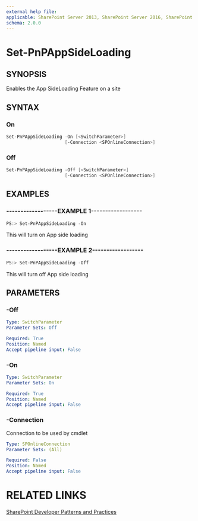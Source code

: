 ```yaml
---
external help file:
applicable: SharePoint Server 2013, SharePoint Server 2016, SharePoint Online
schema: 2.0.0
---
```

# Set-PnPAppSideLoading

## SYNOPSIS
Enables the App SideLoading Feature on a site

## SYNTAX 

### On
```powershell
Set-PnPAppSideLoading -On [<SwitchParameter>]
                      [-Connection <SPOnlineConnection>]
```

### Off
```powershell
Set-PnPAppSideLoading -Off [<SwitchParameter>]
                      [-Connection <SPOnlineConnection>]
```

## EXAMPLES

### ------------------EXAMPLE 1------------------
```powershell
PS:> Set-PnPAppSideLoading -On
```

This will turn on App side loading

### ------------------EXAMPLE 2------------------
```powershell
PS:> Set-PnPAppSideLoading -Off
```

This will turn off App side loading

## PARAMETERS

### -Off


```yaml
Type: SwitchParameter
Parameter Sets: Off

Required: True
Position: Named
Accept pipeline input: False
```

### -On


```yaml
Type: SwitchParameter
Parameter Sets: On

Required: True
Position: Named
Accept pipeline input: False
```

### -Connection
Connection to be used by cmdlet

```yaml
Type: SPOnlineConnection
Parameter Sets: (All)

Required: False
Position: Named
Accept pipeline input: False
```

# RELATED LINKS

[SharePoint Developer Patterns and Practices](http://aka.ms/sppnp)